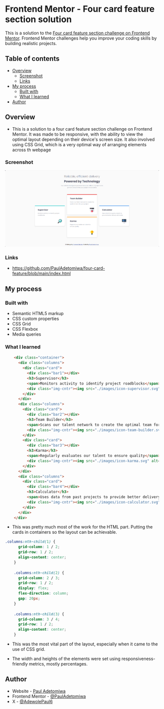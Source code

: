 # Frontend Mentor - Four card feature section solution

This is a solution to the [Four card feature section challenge on Frontend Mentor](https://www.frontendmentor.io/challenges/four-card-feature-section-weK1eFYK). Frontend Mentor challenges help you improve your coding skills by building realistic projects.  

## Table of contents

- [Overview](#overview)
  - [Screenshot](#screenshot)
  - [Links](#links)
- [My process](#my-process)
  - [Built with](#built-with)
  - [What I learned](#what-i-learned)
- [Author](#author)


## Overview

- This is a solution to a four card feature section challenge on Frontend Mentor. It was made to be responsive, with the ability to view the optimal layout depending on their device's screen size. It also involved using CSS Grid, which is a very optimal way of arranging elements across th webpage

### Screenshot

![](desktop-layout.png)

### Links

- https://github.com/PaulAdetomiwa/four-card-feature/blob/main/index.html

## My process

### Built with

- Semantic HTML5 markup
- CSS custom properties
- CSS Grid
- CSS Flexbox 
- Media queries

### What I learned

```html
    <div class="container">
      <div class="columns">
        <div class="card">
          <div class="bar1"></div>
          <h3>Supervisor</h3>
          <span>Monitors activity to identify project roadblocks</span>
          <div class="img-cntr"><img src="./images/icon-supervisor.svg" alt="supervisor"></div>
        </div>
      </div>
      <div class="columns">
        <div class="card">
          <div class="bar2"></div>
          <h3>Team Builder</h3>
          <span>Scans our talent network to create the optimal team for your project</span>
          <div class="img-cntr"><img src="./images/icon-team-builder.svg" alt="team-builder"></div>
        </div>
        <div class="card">
          <div class="bar3"></div>
          <h3>Karma</h3>
          <span>Regularly evaluates our talent to ensure quality</span>
          <div class="img-cntr"><img src="./images/icon-karma.svg" alt="karma"></div>
        </div>
      </div>
      <div class="columns">
        <div class="card">
          <div class="bar4"></div>
          <h3>Calculator</h3>
          <span>Uses data from past projects to provide better delivery estimates</span>
          <div class="img-cntr"><img src="./images/icon-calculator.svg" alt="calculator"></div>
        </div>
      </div>
    </div>
```
- This was pretty much most of the work for the HTML part. Putting the cards in containers so the layout can be achievable.

```css
.columns:nth-child(1) {
      grid-column: 1 / 2;
      grid-row: 1 / 2;
      align-content: center;
    }

    .columns:nth-child(2) {
      grid-column: 2 / 3;
      grid-row: 1 / 2;
      display: flex;
      flex-direction: column;
      gap: 20px;
    }

    .columns:nth-child(3) {
      grid-column: 3 / 4;
      grid-row: 1 / 2;
      align-content: center;
    }
```
- This was the most vital part of the layout, especially when it came to the use of CSS grid. 

- The width and heights of the elements were set using responsiveness-friendly metrics, mostly percentages.

## Author

- Website - [Paul Adetomiwa](https://github.com/PaulAdetomiwa)
- Frontend Mentor - [@PaulAdetomiwa](https://www.frontendmentor.io/profile/PaulAdetomiwa)
- X - [@AdewolePaul6](https://www.x.com/AdewolePaul6)